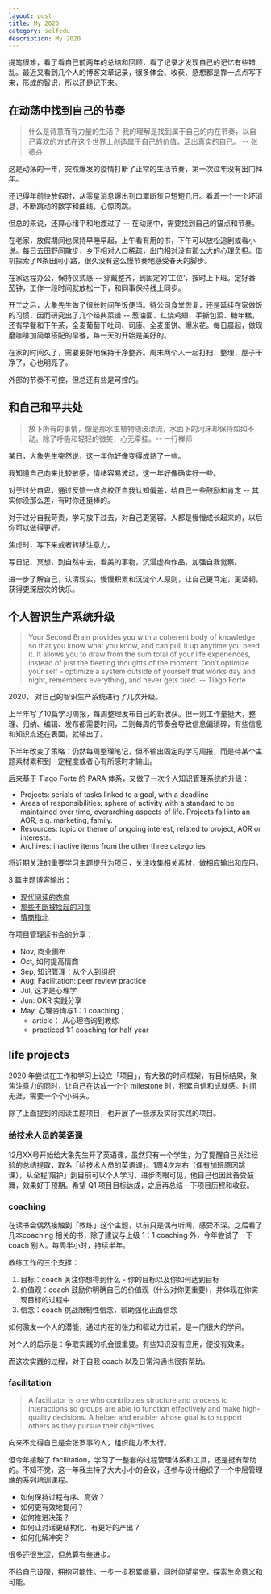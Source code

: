 ```yaml
---
layout: post 
title: My 2020
category: selfedu
description: My 2020
---
```


提笔很难，看了看自己前两年的总结和回顾，看了记录才发现自己的记忆有些错乱。最近又看到几个人的博客文章记录，很多体会、收获、感想都是靠一点点写下来，形成的智识，所以还是记下来。

## 在动荡中找到自己的节奏

> 什么是诗意而有力量的生活？ 我的理解是找到属于自己的内在节奏，以自己喜欢的方式在这个世界上创造属于自己的价值，活出真实的自己。 -- 张德芬

这是动荡的一年，突然爆发的疫情打断了正常的生活节奏，第一次过年没有出门拜年。

还记得年前快放假时，从零星消息爆出到口罩断货只短短几日。看着一个一个坏消息，不断跳动的数字和曲线，心惊肉跳。

但总的来说，还算心绪平和地渡过了 -- 在动荡中，需要找到自己的锚点和节奏。

在老家，放假期间也保持早睡早起，上午看有用的书，下午可以放松追剧或看小说。每日去田野间散步，乡下相对人口稀疏，出门相对没有那么大的心理负担。借机探索了N条田间小路，很久没有这么慢节奏地感受春天的脚步。

在家远程办公，保持仪式感 -- 穿戴整齐，到固定的’工位‘，按时上下班。定好番茄钟，工作一段时间就放松一下，和同事保持线上同步。

开工之后，大象先生做了很长时间午饭便当。待公司食堂恢复，还是延续在家做饭的习惯，因而研究出了几个经典菜谱 -- 葱油面、红烧鸡翅、手撕包菜、糖年糕，还有早餐和下午茶，全麦葡萄干吐司、司康、全麦蛋饼、爆米花。每日晨起，做现磨咖啡加简单搭配的早餐，每一天的开始是美好的。

在家的时间久了，需要更好地保持干净整齐。周末两个人一起打扫、整理，屋子干净了，心也明亮了。

外部的节奏不可控，但总还有些是可控的。

## 和自己和平共处

> 放下所有的事情，像是那水生植物随波漂流，水面下的河床却保持如如不动。除了呼吸和轻轻的微笑，心无牵挂。-- 一行禅师

某日，大象先生突然说，这一年你好像变得成熟了一些。

我知道自己向来比较敏感，情绪容易波动，这一年好像确实好一些。

对于过分自卑，通过反馈一点点校正自我认知偏差，给自己一些鼓励和肯定 -- 其实你没那么差，有时你还挺棒的。

对于过分自我苛责，学习放下过去，对自己更宽容。人都是慢慢成长起来的，以后你可以做得更好。

焦虑时，写下来或者转移注意力。

写日记、冥想，到自然中去，看美的事物，沉浸虚构作品，加强自我觉察。

进一步了解自己，认清现实，慢慢积累和沉淀个人原则，让自己更笃定，更坚韧，获得更深层次的快乐。


## 个人智识生产系统升级

> Your Second Brain provides you with a coherent body of knowledge so that you know what you know, and can pull it up anytime you need it. It allows you to draw from the sum total of your life experiences, instead of just the fleeting thoughts of the moment.
> Don’t optimize your self – optimize a system outside of yourself that works day and night, remembers everything, and never gets tired.  -- Tiago Forte


2020， 对自己的智识生产系统进行了几次升级。

上半年写了10篇学习周报，每周整理发布自己的新收获。但一则工作量挺大，整理、归纳、编辑、发布都需要时间，二则每周的节奏会导致信息偏琐碎，有些信息和知识点还在表面，就输出了。

下半年改变了策略：仍然每周整理笔记，但不输出固定的学习周报，而是待某个主题素材累积到一定程度或者心有所感时才输出。

后来基于 Tiago Forte 的 PARA 体系，又做了一次个人知识管理系统的升级：

* Projects: serials of tasks linked to a goal, with a deadline
* Areas of responsibilities: sphere of activity with a standard to be maintained over time, overarching aspects of life. Projects fall into an AOR, e.g. marketing, family.
* Resources: topic or theme of ongoing interest, related to project, AOR or interests.
* Archives: inactive items from the other three categories

将近期关注的重要学习主题提升为项目，关注收集相关素材，做相应输出和应用。

3 篇主题博客输出：

- [现代阅读的态度](http://www.racheljia.com/selfedu/modern-reading-attitude.html)
- [那些不断被捡起的习惯](http://www.racheljia.com/selfedu/habits.html)
- [情商指北](http://www.racheljia.com/selfedu/EI.html)

在项目管理读书会的分享：

- Nov, 商业画布
- Oct, 如何提高情商
- Sep, 知识管理：从个人到组织
- Aug: Facilitation: peer review practice
- Jul, 这才是心理学
- Jun: OKR 实践分享
- May, 心理咨询与1：1 coaching； 
    - article： 从心理咨询到教练
    - practiced 1:1 coaching for half year

## life projects

2020 年尝试在工作和学习上设立「项目」，有大致的时间框架，有目标结果，聚焦注意力的同时，让自己在达成一个个 milestone 时，积累自信和成就感。时间无涯，需要一个个小码头。

除了上面提到的阅读主题项目，也开展了一些涉及实际实践的项目。

### 给技术人员的英语课

12月XX号开始给大象先生开了英语课，虽然只有一个学生，为了提醒自己关注经验的总结提取，取名「给技术人员的英语课」。1周4次左右（偶有加班原因跳课），从全程‘陪护」到目前可以个人学习，进步肉眼可见，他自己也因此备受鼓舞，效果好于预期。希望 Q1 项目目标达成，之后再总结一下项目历程和收获。

### coaching

在读书会偶然接触到「教练」这个主题，以前只是偶有听闻，感受不深。之后看了几本coaching 相关的书，除了建议与上级 1：1 coaching 外，今年尝试了一下 coach 别人。每周半小时，持续半年。

教练工作的三个支撑：

1. 目标：coach 关注你想得到什么 - 你的目标以及你如何达到目标
2. 价值观：coach 鼓励你明确自己的价值观（什么对你更重要），并体现在你实现目标的过程中
3. 信念：coach 挑战限制性信念，帮助强化正面信念

如何激发一个人的潜能，通过内在的张力和驱动力往前，是一门很大的学问。

对个人的启示是：争取实践的机会很重要。有些知识没有应用，便没有效果。

而这次实践的过程，对于自我 coach 以及日常沟通也很有帮助。

### facilitation 

> A facilitator is one who contributes structure and process to interactions so groups are able to function effectively and make high-quality decisions. A helper and enabler whose goal is to support others as they pursue their objectives. 

向来不觉得自己是会张罗事的人，组织能力不太行。

但今年接触了 facilitation，学习了一整套的过程管理体系和工具，还是挺有帮助的。不知不觉，这一年我主持了大大小小的会议，还参与设计组织了一个中层管理端的系列培训课程。

- 如何保持过程有序、高效？
- 如何更有效地提问？
- 如何推进决策？
- 如何让对话更结构化，有更好的产出？
- 如何化解冲突？

很多还很生涩，但总算有些进步。

不给自己设限，拥抱可能性。一步一步积累能量，同时仰望星空，探索生命意义和可能。